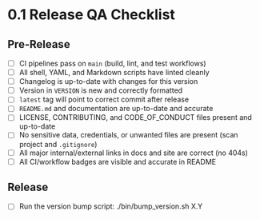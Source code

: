# 0.1 Release QA Checklist

## Pre-Release
- [ ] CI pipelines pass on `main` (build, lint, and test workflows)
- [ ] All shell, YAML, and Markdown scripts have linted cleanly
- [ ] Changelog is up-to-date with changes for this version
- [ ] Version in `VERSION` is new and correctly formatted
- [ ] `latest` tag will point to correct commit after release
- [ ] `README.md` and documentation are up-to-date and accurate
- [ ] LICENSE, CONTRIBUTING, and CODE_OF_CONDUCT files present and up-to-date
- [ ] No sensitive data, credentials, or unwanted files are present (scan project and `.gitignore`)
- [ ] All major internal/external links in docs and site are correct (no 404s)
- [ ] All CI/workflow badges are visible and accurate in README

## Release

- [ ] Run the version bump script:
  ./bin/bump_version.sh X.Y
